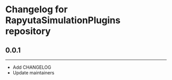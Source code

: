 # Changelog for RapyutaSimulationPlugins repository

## 0.0.1 ##
------------------------
* Add CHANGELOG
* Update maintainers